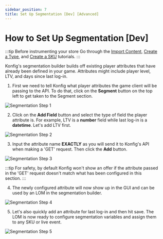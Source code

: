 ```yaml
---
sidebar_position: 7
title: Set Up Segmentation [Dev] [Advanced]
---
```


# How to Set Up Segmentation [Dev]

:::tip Before instrumenting your store
Go through the [Import Content](/tutorials/create-content), [Create a Type](/tutorials/create-a-type), and [Create a SKU](/tutorials/create-a-sku) tutorials.
:::

Konfig's segmentation builder builds off existing player attributes that have already been defined in your game. Attributes might include player level, LTV, and days since last log-in.

1. First we need to tell Konfig what player attributes the game client will be passing to the API. To do that, click on the **Segment** button on the top left to get taken to the Segment section.

![Segmentation Step 1](/img/segment-1.png)

2. Click on the **Add Field** button and select the type of field the player attribute is. For example, LTV is a **number** field while last log-in is a **datetime**. Let's add LTV first.

![Segmentation Step 2](/img/segment-2.png)

3. Input the attribute name **EXACTLY** as you will send it to Konfig's API when making a 'GET' request. Then click the **Add** button.

![Segmentation Step 3](/img/segment-3.png)

:::tip For safety, by default Konfig won't show an offer if the attribute passed in the 'GET' request doesn't match what has been configured in this section.
:::

4. The newly configured attribute will now show up in the GUI and can be used by an LOM in the segmentation builder.

![Segmentation Step 4](/img/segment-4.png)

5. Let's also quickly add an attribute for last log-in and then hit save. The LOM is now ready to configure segmentation variables and assign them to any SKU or live event.

![Segmentation Step 5](/img/segment-5.png)
